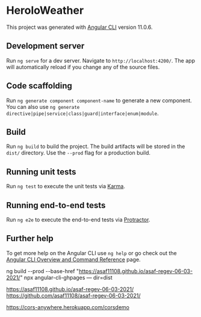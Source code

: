# HeroloWeather

This project was generated with [Angular CLI](https://github.com/angular/angular-cli) version 11.0.6.

## Development server

Run `ng serve` for a dev server. Navigate to `http://localhost:4200/`. The app will automatically reload if you change any of the source files.

## Code scaffolding

Run `ng generate component component-name` to generate a new component. You can also use `ng generate directive|pipe|service|class|guard|interface|enum|module`.

## Build

Run `ng build` to build the project. The build artifacts will be stored in the `dist/` directory. Use the `--prod` flag for a production build.

## Running unit tests

Run `ng test` to execute the unit tests via [Karma](https://karma-runner.github.io).

## Running end-to-end tests

Run `ng e2e` to execute the end-to-end tests via [Protractor](http://www.protractortest.org/).

## Further help

To get more help on the Angular CLI use `ng help` or go check out the [Angular CLI Overview and Command Reference](https://angular.io/cli) page.


ng build --prod --base-href "https://asaf11108.github.io/asaf-regev-06-03-2021/"
npx angular-cli-ghpages — dir=dist

https://asaf11108.github.io/asaf-regev-06-03-2021/
https://github.com/asaf11108/asaf-regev-06-03-2021/

https://cors-anywhere.herokuapp.com/corsdemo
